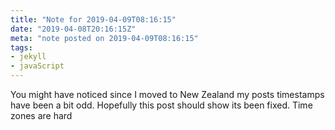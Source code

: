 ```yaml
---
title: "Note for 2019-04-09T08:16:15"
date: "2019-04-08T20:16:15Z"
meta: "note posted on 2019-04-09T08:16:15"
tags:
- jekyll
- javaScript
---
```

You might have noticed since I moved to New Zealand my posts timestamps have been a bit odd. Hopefully this post should show its been fixed. Time zones are hard
